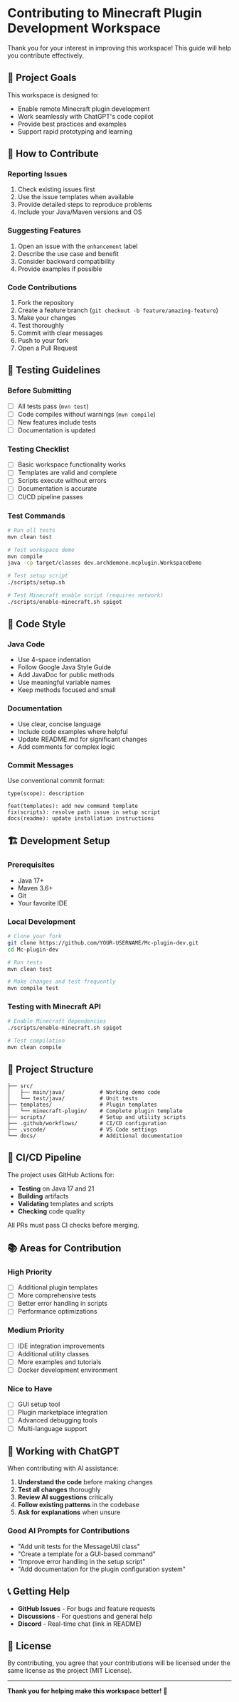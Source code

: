 # Contributing to Minecraft Plugin Development Workspace

Thank you for your interest in improving this workspace! This guide will help you contribute effectively.

## 🎯 Project Goals

This workspace is designed to:
- Enable remote Minecraft plugin development
- Work seamlessly with ChatGPT's code copilot
- Provide best practices and examples
- Support rapid prototyping and learning

## 🤝 How to Contribute

### Reporting Issues
1. Check existing issues first
2. Use the issue templates when available
3. Provide detailed steps to reproduce problems
4. Include your Java/Maven versions and OS

### Suggesting Features
1. Open an issue with the `enhancement` label
2. Describe the use case and benefit
3. Consider backward compatibility
4. Provide examples if possible

### Code Contributions
1. Fork the repository
2. Create a feature branch (`git checkout -b feature/amazing-feature`)
3. Make your changes
4. Test thoroughly
5. Commit with clear messages
6. Push to your fork
7. Open a Pull Request

## 🧪 Testing Guidelines

### Before Submitting
- [ ] All tests pass (`mvn test`)
- [ ] Code compiles without warnings (`mvn compile`)
- [ ] New features include tests
- [ ] Documentation is updated

### Testing Checklist
- [ ] Basic workspace functionality works
- [ ] Templates are valid and complete
- [ ] Scripts execute without errors
- [ ] Documentation is accurate
- [ ] CI/CD pipeline passes

### Test Commands
```bash
# Run all tests
mvn clean test

# Test workspace demo
mvn compile
java -cp target/classes dev.archdemone.mcplugin.WorkspaceDemo

# Test setup script
./scripts/setup.sh

# Test Minecraft enable script (requires network)
./scripts/enable-minecraft.sh spigot
```

## 📝 Code Style

### Java Code
- Use 4-space indentation
- Follow Google Java Style Guide
- Add JavaDoc for public methods
- Use meaningful variable names
- Keep methods focused and small

### Documentation
- Use clear, concise language
- Include code examples where helpful
- Update README.md for significant changes
- Add comments for complex logic

### Commit Messages
Use conventional commit format:
```
type(scope): description

feat(templates): add new command template
fix(scripts): resolve path issue in setup script
docs(readme): update installation instructions
```

## 🏗️ Development Setup

### Prerequisites
- Java 17+
- Maven 3.6+
- Git
- Your favorite IDE

### Local Development
```bash
# Clone your fork
git clone https://github.com/YOUR-USERNAME/Mc-plugin-dev.git
cd Mc-plugin-dev

# Run tests
mvn clean test

# Make changes and test frequently
mvn compile test
```

### Testing with Minecraft API
```bash
# Enable Minecraft dependencies
./scripts/enable-minecraft.sh spigot

# Test compilation
mvn clean compile
```

## 📁 Project Structure

```
├── src/
│   ├── main/java/           # Working demo code
│   └── test/java/           # Unit tests
├── templates/               # Plugin templates
│   └── minecraft-plugin/    # Complete plugin template
├── scripts/                 # Setup and utility scripts
├── .github/workflows/       # CI/CD configuration
├── .vscode/                 # VS Code settings
└── docs/                    # Additional documentation
```

## 🔄 CI/CD Pipeline

The project uses GitHub Actions for:
- **Testing** on Java 17 and 21
- **Building** artifacts
- **Validating** templates and scripts
- **Checking** code quality

All PRs must pass CI checks before merging.

## 📚 Areas for Contribution

### High Priority
- [ ] Additional plugin templates
- [ ] More comprehensive tests
- [ ] Better error handling in scripts
- [ ] Performance optimizations

### Medium Priority
- [ ] IDE integration improvements
- [ ] Additional utility classes
- [ ] More examples and tutorials
- [ ] Docker development environment

### Nice to Have
- [ ] GUI setup tool
- [ ] Plugin marketplace integration
- [ ] Advanced debugging tools
- [ ] Multi-language support

## 🤖 Working with ChatGPT

When contributing with AI assistance:

1. **Understand the code** before making changes
2. **Test all changes** thoroughly
3. **Review AI suggestions** critically
4. **Follow existing patterns** in the codebase
5. **Ask for explanations** when unsure

### Good AI Prompts for Contributions
- "Add unit tests for the MessageUtil class"
- "Create a template for a GUI-based command"
- "Improve error handling in the setup script"
- "Add documentation for the plugin configuration system"

## 📞 Getting Help

- **GitHub Issues** - For bugs and feature requests
- **Discussions** - For questions and general help
- **Discord** - Real-time chat (link in README)

## 📄 License

By contributing, you agree that your contributions will be licensed under the same license as the project (MIT License).

---

**Thank you for helping make this workspace better!** 🚀